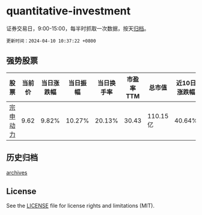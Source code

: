 # quantitative-investment

证券交易日，9:00-15:00，每半时抓取一次数据，按天[归档](archives)。

`更新时间：2024-04-10 10:37:22 +0800`

## 强势股票

|股票|当前价|当日涨跌幅|当日振幅|当日换手率|市盈率TTM|总市值|近10日涨跌幅|
|----|----|----|----|----|----|----|----|
|[宗申动力](https://xueqiu.com/S/SZ001696)|9.62|9.82%|10.27%|20.13%|30.43|110.15亿|40.64%|

## 历史归档

[archives](archives)

## License

See the [LICENSE](LICENSE) file for license rights and limitations (MIT).